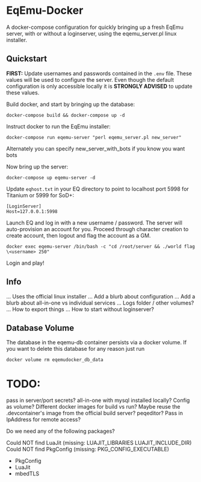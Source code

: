 # EqEmu-Docker
A docker-compose configuration for quickly bringing up a fresh EqEmu server, with or without a loginserver, using the eqemu_server.pl linux installer.

## Quickstart

**FIRST:** Update usernames and passwords contained in the `.env` file. These values will be used to configure the server. Even though the default configuration is only accessible locally it is **STRONGLY ADVISED** to update these values.

Build docker, and start by bringing up the database:
```
docker-compose build && docker-compose up -d
```

Instruct docker to run the EqEmu installer:
```
docker-compose run eqemu-server "perl eqemu_server.pl new_server"
```
Alternately you can specify new_server_with_bots if you know you want bots

Now bring up the server:
```
docker-compose up eqemu-server -d
```

Update `eqhost.txt` in your EQ directory to point to localhost port 5998 for Titanium or 5999 for SoD+:

```
[LoginServer]
Host=127.0.0.1:5998
```

Launch EQ and log in with a new username / password.  The server will auto-provision an account for you.  Proceed through character creation to create account, then logout and flag the account as a GM.

```
docker exec eqemu-server /bin/bash -c "cd /root/server && ./world flag \<username> 250"
```

Login and play!

## Info
... Uses the official linux installer
... Add a blurb about configuration
... Add a blurb about all-in-one vs individual services
... Logs folder / other volumes?
... How to export things
... How to start without loginserver?

## Database Volume
The database in the eqemu-db container persists via a docker volume. If you want to delete this database for any reason just run

```
docker volume rm eqemudocker_db_data
```

# TODO:
pass in server/port
secrets?
all-in-one with mysql installed locally?
Config as volume?
Different docker images for build vs run?
Maybe reuse the .devcontainer's image from the official build server?
peqeditor?
Pass in IpAddress for remote access?

Do we need any of the following packages?

Could NOT find LuaJit (missing: LUAJIT_LIBRARIES LUAJIT_INCLUDE_DIR)
Could NOT find PkgConfig (missing: PKG_CONFIG_EXECUTABLE)

 * PkgConfig
 * LuaJit
 * mbedTLS
